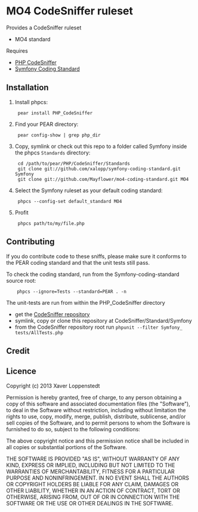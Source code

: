 # MO4 CodeSniffer ruleset 

Provides a CodeSniffer ruleset

* MO4 standard

Requires

* [PHP CodeSniffer](https://github.com/squizlabs/PHP_CodeSniffer)
* [Symfony Coding Standard](https://github.com/xalopp/symfony-coding-standard)

## Installation

1. Install phpcs:

        pear install PHP_CodeSniffer

2. Find your PEAR directory:

        pear config-show | grep php_dir

3. Copy, symlink or check out this repo to a folder called Symfony inside the
   phpcs `Standards` directory:

        cd /path/to/pear/PHP/CodeSniffer/Standards
        git clone git://github.com/xalopp/symfony-coding-standard.git Symfony
        git clone git://github.com/Mayflower/mo4-coding-standard.git MO4

4. Select the Symfony ruleset as your default coding standard:

        phpcs --config-set default_standard MO4

5. Profit

        phpcs path/to/my/file.php

## Contributing

If you do contribute code to these sniffs, please make sure it conforms to the PEAR coding standard and that the unit tests still pass.

To check the coding standard, run from the Symfony-coding-standard source root:

        phpcs --ignore=Tests --standard=PEAR . -n

The unit-tests are run from within the PHP_CodeSniffer directory

* get the [CodeSniffer repository](https://github.com/squizlabs/PHP_CodeSniffer)
* symlink, copy or clone this repository at CodeSniffer/Standard/Symfony
* from the CodeSniffer repository root run `phpunit --filter Symfony_ tests/AllTests.php`

## Credit


## Licence

Copyright (c) 2013 Xaver Loppenstedt

Permission is hereby granted, free of charge, to any person obtaining a copy
of this software and associated documentation files (the "Software"), to deal
in the Software without restriction, including without limitation the rights
to use, copy, modify, merge, publish, distribute, sublicense, and/or sell
copies of the Software, and to permit persons to whom the Software is furnished
to do so, subject to the following conditions:

The above copyright notice and this permission notice shall be included in all
copies or substantial portions of the Software.

THE SOFTWARE IS PROVIDED "AS IS", WITHOUT WARRANTY OF ANY KIND, EXPRESS OR
IMPLIED, INCLUDING BUT NOT LIMITED TO THE WARRANTIES OF MERCHANTABILITY,
FITNESS FOR A PARTICULAR PURPOSE AND NONINFRINGEMENT. IN NO EVENT SHALL THE
AUTHORS OR COPYRIGHT HOLDERS BE LIABLE FOR ANY CLAIM, DAMAGES OR OTHER
LIABILITY, WHETHER IN AN ACTION OF CONTRACT, TORT OR OTHERWISE, ARISING FROM,
OUT OF OR IN CONNECTION WITH THE SOFTWARE OR THE USE OR OTHER DEALINGS IN
THE SOFTWARE.

